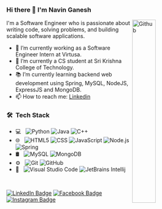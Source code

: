 ### Hi there 👋 I'm Navin Ganesh

<img width="35%" align="right" alt="Github" src="https://user-images.githubusercontent.com/48678280/88862734-4903af80-d201-11ea-968b-9c939d88a37c.gif" />

I'm a Software Engineer who is passionate about writing code, solving problems, and building scalable software applications.

- 💼 I’m currently working as a Software Engineer Intern at Virtusa. 
- 🔭 I’m currently a CS student at Sri Krishna College of Technology.
- 📚 I’m currently learning backend web development using Spring, MySQL, NodeJS, ExpressJS and MongoDB.
- 📫 How to reach me: [Linkedin](https://www.linkedin.com/in/navin-ganesh-pandiyan-r-k-496801174/) 


<h3> 🛠 &nbsp;Tech Stack</h3>

- 💻 &nbsp;
  ![Python](https://img.shields.io/badge/-Python-333333?style=flat&logo=python)
  ![Java](https://img.shields.io/badge/-Java-333333?style=flat&logo=Java&logoColor=007396)
  ![C++](https://img.shields.io/badge/-C++-333333?style=flat&logo=C%2B%2B&logoColor=00599C)
  <!-- ![R (Statistics)](https://img.shields.io/badge/-R-333333?style=flat&logo=R&logoColor=276DC3) -->
- 🌐 &nbsp;
  ![HTML5](https://img.shields.io/badge/-HTML5-333333?style=flat&logo=HTML5)
  ![CSS](https://img.shields.io/badge/-CSS-333333?style=flat&logo=CSS3&logoColor=1572B6)
  ![JavaScript](https://img.shields.io/badge/-JavaScript-333333?style=flat&logo=javascript)
  <!-- ![Bootstrap](https://img.shields.io/badge/-Bootstrap-333333?style=flat&logo=bootstrap&logoColor=563D7C) -->
  ![Node.js](https://img.shields.io/badge/-Node.js-333333?style=flat&logo=node.js)
  ![Spring](https://img.shields.io/badge/SpringBoot-333333?style=flat&logo=spring-boot)
     <!--  ![React](https://img.shields.io/badge/-React-333333?style=flat&logo=react) -->
- 🛢 &nbsp;
  ![MySQL](https://img.shields.io/badge/-MySQL-333333?style=flat&logo=mysql)
  ![MongoDB](https://img.shields.io/badge/-MongoDB-333333?style=flat&logo=mongodb)
- ⚙️ &nbsp;
  ![Git](https://img.shields.io/badge/-Git-333333?style=flat&logo=git)
  ![GitHub](https://img.shields.io/badge/-GitHub-333333?style=flat&logo=github)
    <!-- ![Markdown](https://img.shields.io/badge/-Markdown-333333?style=flat&logo=markdown) -->
- 🔧 &nbsp;
  ![Visual Studio Code](https://img.shields.io/badge/-Visual%20Studio%20Code-333333?style=flat&logo=visual-studio-code&logoColor=007ACC)
  ![JetBrains Intellij](https://img.shields.io/badge/-IntellijIdea-333333?style=flat&logo=intellij-idea)


<br/>

[![LinkedIn Badge](https://img.shields.io/badge/LinkedIn-0077B5?style=for-the-badge&logo=linkedin&logoColor=white)](https://www.linkedin.com/in/navin-ganesh-pandiyan-r-k-496801174/)
[![Facebook Badge](https://img.shields.io/badge/Facebook-1877F2?style=for-the-badge&logo=facebook&logoColor=white)](https://www.facebook.com/ganesh.pandian.186/)
[![Instagram Badge](	https://img.shields.io/badge/Instagram-E4405F?style=for-the-badge&logo=instagram&logoColor=white)](https://www.instagram.com/navin_ganesh_pandiyan/)

<!--
**ganesspandian2/ganesspandian2** is a ✨ _special_ ✨ repository because its `README.md` (this file) appears on your GitHub profile.

Here are some ideas to get you started:

- 🔭 I’m currently working on ...
- 🌱 I’m currently learning ...
- 👯 I’m looking to collaborate on ...
- 🤔 I’m looking for help with ...
- 💬 Ask me about ...
- 📫 How to reach me: ...
- 😄 Pronouns: ...
- ⚡ Fun fact: ...
-->
